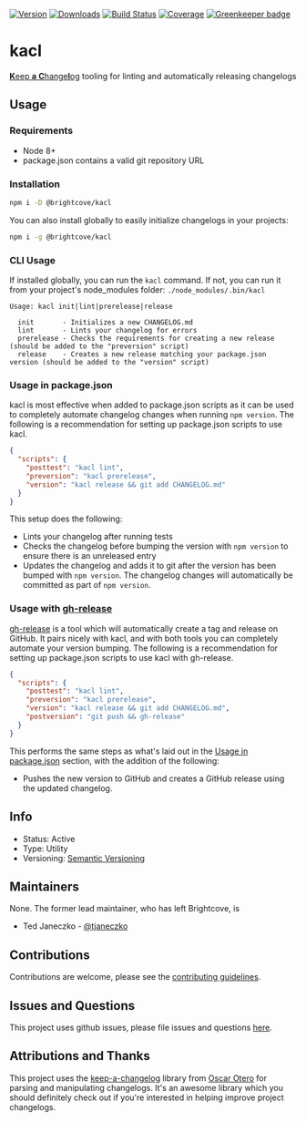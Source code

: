 [![Version](https://img.shields.io/npm/v/@brightcove/kacl.svg)](https://www.npmjs.com/package/@brightcove/kacl)
[![Downloads](https://img.shields.io/npm/dt/@brightcove/kacl.svg)](https://www.npmjs.com/package/@brightcove/kacl)
[![Build Status](https://travis-ci.org/brightcove/kacl.svg?branch=master)](https://travis-ci.org/brightcove/kacl)
[![Coverage](https://img.shields.io/codecov/c/github/brightcove/kacl/master.svg)](https://codecov.io/gh/brightcove/kacl)
[![Greenkeeper badge](https://badges.greenkeeper.io/brightcove/kacl.svg)](https://greenkeeper.io/)

# kacl

[**K**eep **a** **C**hange**l**og](https://keepachangelog.com/en/1.0.0/) tooling for linting and automatically releasing changelogs

## Usage

### Requirements

- Node 8+
- package.json contains a valid git repository URL

### Installation

```bash
npm i -D @brightcove/kacl
```

You can also install globally to easily initialize changelogs in your projects:

```bash
npm i -g @brightcove/kacl
```

### CLI Usage

If installed globally, you can run the `kacl` command. If not, you can run it from your project's node_modules folder: `./node_modules/.bin/kacl`

```
Usage: kacl init|lint|prerelease|release

  init       - Initializes a new CHANGELOG.md
  lint       - Lints your changelog for errors
  prerelease - Checks the requirements for creating a new release (should be added to the "preversion" script)
  release    - Creates a new release matching your package.json version (should be added to the "version" script)
```

### Usage in package.json

kacl is most effective when added to package.json scripts as it can be used to completely automate changelog changes when running `npm version`. The following is a recommendation for setting up package.json scripts to use kacl.

```json
{
  "scripts": {
    "posttest": "kacl lint",
    "preversion": "kacl prerelease",
    "version": "kacl release && git add CHANGELOG.md"
  }
}
```

This setup does the following:

- Lints your changelog after running tests
- Checks the changelog before bumping the version with `npm version` to ensure there is an unreleased entry
- Updates the changelog and adds it to git after the version has been bumped with `npm version`. The changelog changes will automatically be committed as part of `npm version`.

### Usage with [gh-release](https://github.com/hypermodules/gh-release)

[gh-release](https://github.com/hypermodules/gh-release) is a tool which will automatically create a tag and release on GitHub. It pairs nicely with kacl, and with both tools you can completely automate your version bumping. The following is a recommendation for setting up package.json scripts to use kacl with gh-release.

```json
{
  "scripts": {
    "posttest": "kacl lint",
    "preversion": "kacl prerelease",
    "version": "kacl release && git add CHANGELOG.md",
    "postversion": "git push && gh-release"
  }
}
```

This performs the same steps as what's laid out in the [Usage in package.json](https://github.com/brightcove/kacl#usage-in-packagejson) section, with the addition of the following:

- Pushes the new version to GitHub and creates a GitHub release using the updated changelog.

## Info

- Status: Active
- Type: Utility
- Versioning: [Semantic Versioning](http://semver.org/spec/v2.0.0.html)

## Maintainers

None.  The former lead maintainer, who has left Brightcove, is

- Ted Janeczko - [@tjaneczko](https://github.com/tjaneczko)

## Contributions

Contributions are welcome, please see the [contributing guidelines](https://github.com/brightcove/kacl/blob/master/CONTRIBUTING.md).

## Issues and Questions

This project uses github issues, please file issues and questions [here](https://github.com/brightcove/kacl/issues).

## Attributions and Thanks

This project uses the [keep-a-changelog](https://github.com/oscarotero/keep-a-changelog/) library from [Oscar Otero](https://github.com/oscarotero) for parsing and manipulating changelogs. It's an awesome library which you should definitely check out if you're interested in helping improve project changelogs.
